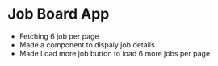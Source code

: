 # Job Board App
- Fetching 6 job per page 
- Made a component to dispaly job details
- Made Load more job button to load 6 more jobs per page
